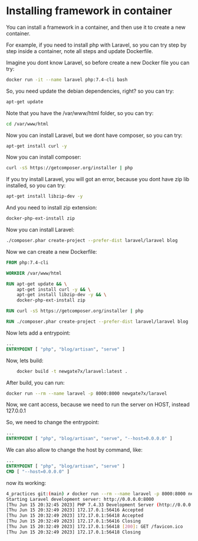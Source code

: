 # Installing framework in container

You can install a framework in a container, and then use it to create a new container.

For example, if you need to install php with Laravel, so you can try step by step inside a container, note all steps and update Dockerfile.

Imagine you dont know Laravel, so before create a new Docker file you can try:

```bash
docker run -it --name laravel php:7.4-cli bash
```

So, you need update the debian dependencies, right? so you can try:

```bash
apt-get update
```

Note that you have the /var/www/html folder, so you can try:

```bash
cd /var/www/html
```

Now you can install Laravel, but we dont have composer, so you can try:

```bash
apt-get install curl -y
```

Now you can install composer:

```bash
curl -sS https://getcomposer.org/installer | php
```

If you try install Laravel, you will got an error, because you dont have zip lib installed, so you can try:

```bash
apt-get install libzip-dev -y
```

And you need to install zip extension:

```bash
docker-php-ext-install zip
```

Now you can install Laravel:

```bash
./composer.phar create-project --prefer-dist laravel/laravel blog
```

Now we can create a new Dockerfile:

```dockerfile
FROM php:7.4-cli

WORKDIR /var/www/html

RUN apt-get update && \
    apt-get install curl -y && \
    apt-get install libzip-dev -y && \
    docker-php-ext-install zip

RUN curl -sS https://getcomposer.org/installer | php

RUN ./composer.phar create-project --prefer-dist laravel/laravel blog

```

Now lets add a entrypoint:

```dockerfile
...
ENTRYPOINT [ "php", "blog/artisan", "serve" ]
```

Now, lets build:

```bash
    docker build -t newgate7x/laravel:latest .
```

After build, you can run:

```bash
docker run --rm --name laravel -p 8000:8000 newgate7x/laravel
```

Now, we cant access, because we need to run the server on HOST, instead 127.0.0.1

So, we need to change the entrypoint:

```dockerfile
...
ENTRYPOINT [ "php", "blog/artisan", "serve", "--host=0.0.0.0" ]
```

We can also allow to change the host by command, like:

```dockerfile
...
ENTRYPOINT [ "php", "blog/artisan", "serve" ]
CMD [ "--host=0.0.0.0" ]
```

now its working:

```bash
4_practices git:(main) ✗ docker run --rm --name laravel -p 8000:8000 newgate7x/laravel
Starting Laravel development server: http://0.0.0.0:8000
[Thu Jun 15 20:32:45 2023] PHP 7.4.33 Development Server (http://0.0.0.0:8000) started
[Thu Jun 15 20:32:49 2023] 172.17.0.1:56416 Accepted
[Thu Jun 15 20:32:49 2023] 172.17.0.1:56418 Accepted
[Thu Jun 15 20:32:49 2023] 172.17.0.1:56416 Closing
[Thu Jun 15 20:32:49 2023] 172.17.0.1:56418 [200]: GET /favicon.ico
[Thu Jun 15 20:32:49 2023] 172.17.0.1:56418 Closing
```